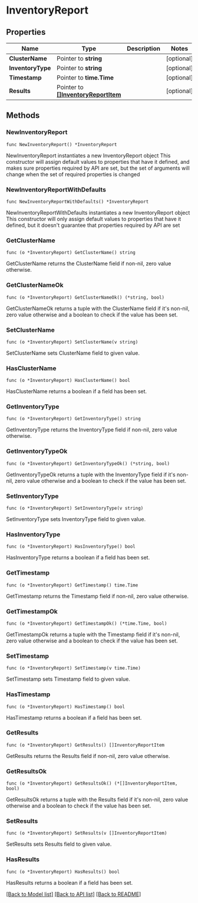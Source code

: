 # InventoryReport

## Properties

Name | Type | Description | Notes
------------ | ------------- | ------------- | -------------
**ClusterName** | Pointer to **string** |  | [optional] 
**InventoryType** | Pointer to **string** |  | [optional] 
**Timestamp** | Pointer to **time.Time** |  | [optional] 
**Results** | Pointer to [**[]InventoryReportItem**](InventoryReportItem.md) |  | [optional] 

## Methods

### NewInventoryReport

`func NewInventoryReport() *InventoryReport`

NewInventoryReport instantiates a new InventoryReport object
This constructor will assign default values to properties that have it defined,
and makes sure properties required by API are set, but the set of arguments
will change when the set of required properties is changed

### NewInventoryReportWithDefaults

`func NewInventoryReportWithDefaults() *InventoryReport`

NewInventoryReportWithDefaults instantiates a new InventoryReport object
This constructor will only assign default values to properties that have it defined,
but it doesn't guarantee that properties required by API are set

### GetClusterName

`func (o *InventoryReport) GetClusterName() string`

GetClusterName returns the ClusterName field if non-nil, zero value otherwise.

### GetClusterNameOk

`func (o *InventoryReport) GetClusterNameOk() (*string, bool)`

GetClusterNameOk returns a tuple with the ClusterName field if it's non-nil, zero value otherwise
and a boolean to check if the value has been set.

### SetClusterName

`func (o *InventoryReport) SetClusterName(v string)`

SetClusterName sets ClusterName field to given value.

### HasClusterName

`func (o *InventoryReport) HasClusterName() bool`

HasClusterName returns a boolean if a field has been set.

### GetInventoryType

`func (o *InventoryReport) GetInventoryType() string`

GetInventoryType returns the InventoryType field if non-nil, zero value otherwise.

### GetInventoryTypeOk

`func (o *InventoryReport) GetInventoryTypeOk() (*string, bool)`

GetInventoryTypeOk returns a tuple with the InventoryType field if it's non-nil, zero value otherwise
and a boolean to check if the value has been set.

### SetInventoryType

`func (o *InventoryReport) SetInventoryType(v string)`

SetInventoryType sets InventoryType field to given value.

### HasInventoryType

`func (o *InventoryReport) HasInventoryType() bool`

HasInventoryType returns a boolean if a field has been set.

### GetTimestamp

`func (o *InventoryReport) GetTimestamp() time.Time`

GetTimestamp returns the Timestamp field if non-nil, zero value otherwise.

### GetTimestampOk

`func (o *InventoryReport) GetTimestampOk() (*time.Time, bool)`

GetTimestampOk returns a tuple with the Timestamp field if it's non-nil, zero value otherwise
and a boolean to check if the value has been set.

### SetTimestamp

`func (o *InventoryReport) SetTimestamp(v time.Time)`

SetTimestamp sets Timestamp field to given value.

### HasTimestamp

`func (o *InventoryReport) HasTimestamp() bool`

HasTimestamp returns a boolean if a field has been set.

### GetResults

`func (o *InventoryReport) GetResults() []InventoryReportItem`

GetResults returns the Results field if non-nil, zero value otherwise.

### GetResultsOk

`func (o *InventoryReport) GetResultsOk() (*[]InventoryReportItem, bool)`

GetResultsOk returns a tuple with the Results field if it's non-nil, zero value otherwise
and a boolean to check if the value has been set.

### SetResults

`func (o *InventoryReport) SetResults(v []InventoryReportItem)`

SetResults sets Results field to given value.

### HasResults

`func (o *InventoryReport) HasResults() bool`

HasResults returns a boolean if a field has been set.


[[Back to Model list]](../README.md#documentation-for-models) [[Back to API list]](../README.md#documentation-for-api-endpoints) [[Back to README]](../README.md)


